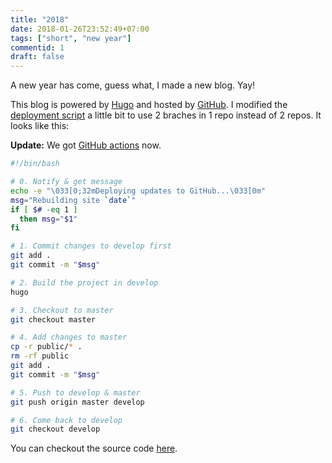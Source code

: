 ```yaml
---
title: "2018"
date: 2018-01-26T23:52:49+07:00
tags: ["short", "new year"]
commentid: 1
draft: false
---
```


A new year has come, guess what, I made a new blog. Yay!

This blog is powered by [Hugo][1] and hosted by [GitHub][2]. I modified the
[deployment script][3] a little bit to use 2 braches in 1 repo instead of
2 repos. It looks like this:


**Update:** We got [GitHub actions][5] now.


```sh
#!/bin/bash

# 0. Notify & get message
echo -e "\033[0;32mDeploying updates to GitHub...\033[0m"
msg="Rebuilding site `date`"
if [ $# -eq 1 ]
  then msg="$1"
fi

# 1. Commit changes to develop first
git add .
git commit -m "$msg"

# 2. Build the project in develop
hugo

# 3. Checkout to master
git checkout master

# 4. Add changes to master
cp -r public/* .
rm -rf public
git add .
git commit -m "$msg"

# 5. Push to develop & master
git push origin master develop

# 6. Come back to develop
git checkout develop
```

You can checkout the source code [here][4].


[1]: https://gohugo.io
[2]: https://github.com
[3]: https://gohugo.io/hosting-and-deployment/hosting-on-github/#github-user-or-organization-pages
[4]: https://github.com/manhtai/manhtai.github.io
[5]: https://github.com/manhtai/manhtai.github.io/tree/develop/.github/workflows/main.yml

